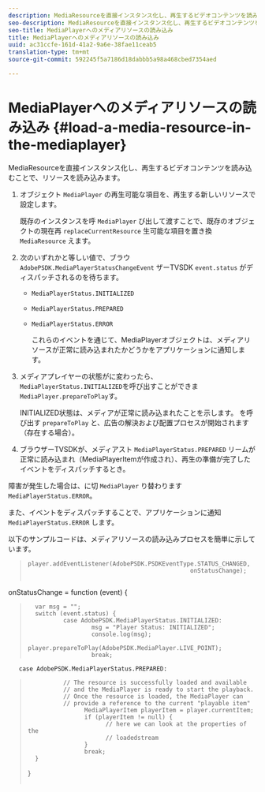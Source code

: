 ```yaml
---
description: MediaResourceを直接インスタンス化し、再生するビデオコンテンツを読み込むことで、リソースを読み込みます。
seo-description: MediaResourceを直接インスタンス化し、再生するビデオコンテンツを読み込むことで、リソースを読み込みます。
seo-title: MediaPlayerへのメディアリソースの読み込み
title: MediaPlayerへのメディアリソースの読み込み
uuid: ac31ccfe-161d-41a2-9a6e-38fae11ceab5
translation-type: tm+mt
source-git-commit: 592245f5a7186d18dabbb5a98a468cbed7354aed

---
```



# MediaPlayerへのメディアリソースの読み込み {#load-a-media-resource-in-the-mediaplayer}

MediaResourceを直接インスタンス化し、再生するビデオコンテンツを読み込むことで、リソースを読み込みます。

1. オブジェクト `MediaPlayer` の再生可能な項目を、再生する新しいリソースで設定します。

   既存のインスタンスを呼 `MediaPlayer` び出して渡すことで、既存のオブジェクトの現在再 `replaceCurrentResource` 生可能な項目を置き換 `MediaResource` えます。

1. 次のいずれかと等しい値で、ブラウ `AdobePSDK.MediaPlayerStatusChangeEvent` ザーTVSDK `event.status` がディスパッチされるのを待ちます。

   * `MediaPlayerStatus.INITIALIZED`
   * `MediaPlayerStatus.PREPARED`
   * `MediaPlayerStatus.ERROR`

      これらのイベントを通じて、MediaPlayerオブジェクトは、メディアリソースが正常に読み込まれたかどうかをアプリケーションに通知します。

1. メディアプレイヤーの状態がに変わったら、 `MediaPlayerStatus.INITIALIZED`を呼び出すことができま `MediaPlayer.prepareToPlay`す。

   INITIALIZED状態は、メディアが正常に読み込まれたことを示します。 を呼び出す `prepareToPlay` と、広告の解決および配置プロセスが開始されます（存在する場合）。
1. ブラウザーTVSDKが、メディアスト `MediaPlayerStatus.PREPARED` リームが正常に読み込まれ（MediaPlayerItemが作成され）、再生の準備が完了したイベントをディスパッチするとき。

障害が発生した場合は、に切 `MediaPlayer` り替わります `MediaPlayerStatus.ERROR`。

また、イベントをディスパッチすることで、アプリケーションに通知 `MediaPlayerStatus.ERROR` します。

><!--<a id="example_3774607C6F08473282CF0CB7F3D82373"></a>-->


以下のサンプルコードは、メディアリソースの読み込みプロセスを簡単に示しています。

>```js>
>player.addEventListener(AdobePSDK.PSDKEventType.STATUS_CHANGED,  
>                                               onStatusChange); 
> 
>
onStatusChange = function (event) { 
>       var msg = ""; 
>       switch (event.status) { 
>               case AdobePSDK.MediaPlayerStatus.INITIALIZED: 
>                       msg = "Player Status: INITIALIZED"; 
>                       console.log(msg); 
>                       player.prepareToPlay(AdobePSDK.MediaPlayer.LIVE_POINT); 
>                       break; 
> 
>        
       case AdobePSDK.MediaPlayerStatus.PREPARED: 
>               // The resource is successfully loaded and available 
>               // and the MediaPlayer is ready to start the playback. 
>               // Once the resource is loaded, the MediaPlayer can 
>               // provide a reference to the current "playable item" 
>                     MediaPlayerItem playerItem = player.currentItem; 
>                     if (playerItem != null) {  
>                           // here we can look at the properties of the  
>                           // loadedstream 
>                     } 
>                     break; 
>       } 
>}
>```>


